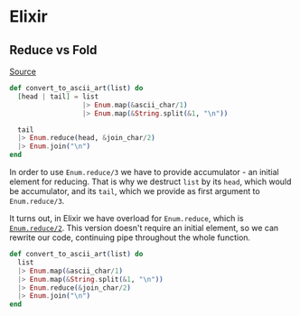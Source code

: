 # Elixir

## Reduce vs Fold

[Source](https://github.com/tacticiankerala/elixir-weather/blob/25e186c3808396ad03d0ab34b3bf24e918e20aab/lib/weather/ascii.ex#L8C1-L16)

~~~elixir
def convert_to_ascii_art(list) do
  [head | tail] = list
                  |> Enum.map(&ascii_char/1)
                  |> Enum.map(&String.split(&1, "\n"))

  tail
  |> Enum.reduce(head, &join_char/2)
  |> Enum.join("\n")
end
~~~

In order to use `Enum.reduce/3` we have to provide accumulator - an initial element for reducing. That is why we destruct `list` by its `head`, which would be accumulator, and its `tail`, which we provide as first argument to `Enum.reduce/3`.

It turns out, in Elixir we have overload for `Enum.reduce`, which is [`Enum.reduce/2`](https://hexdocs.pm/elixir/1.12.3/Enum.html#reduce/2). This version doesn't require an initial element, so we can rewrite our code, continuing pipe throughout the whole function.

~~~elixir
def convert_to_ascii_art(list) do
  list
  |> Enum.map(&ascii_char/1)
  |> Enum.map(&String.split(&1, "\n"))
  |> Enum.reduce(&join_char/2)
  |> Enum.join("\n")
end
~~~
